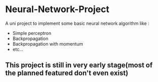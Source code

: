 # Neural-Network-Project
A uni project to implement some basic neural network algorithm like : 
* Simple perceptron
* Backpropagation
* Backpropagation with momentum
* etc...

## This project is still in very early stage(most of the planned featured don't even exist)
